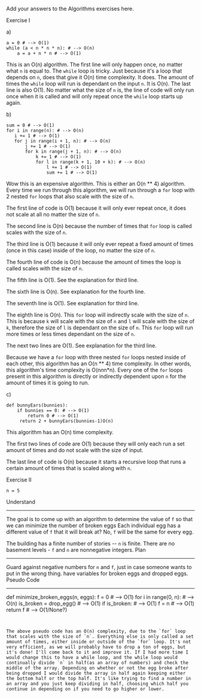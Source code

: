 Add your answers to the Algorithms exercises here.


 Exercise I

a)
```
a = 0 # --> O(1)
while (a < n * n * n): # --> O(n)
    a = a + n * n # --> O(1)
```
This is an O(n) algorithm. The first line will only happen once, no matter what `n` is equal to. The `while` loop is tricky. Just because it's a loop that depends on `n`, does that give it O(n) time complexity. It does. The amount of times the `while` loop will run is dependant on the input `n`. It is O(n). The last line is also O(1). No matter what the size of `n` is, the line of code will only run once when it is called and will only repeat once the `while` loop starts up again.

b)

 ```
sum = 0 # --> O(1)
for i in range(n): # --> O(n)
    i += 1 # --> O(1)
    for j in range(i + 1, n): # --> O(n)
        j += 1 # --> O(1)
        for k in range(j + 1, n): # --> O(n)
            k += 1 # --> O(1)
            for l in range(k + 1, 10 + k): # --> O(n)
                l += 1 # --> O(1)
                sum += 1 # --> O(1)
```
Wow this is an expensive algorithm. This is either an O(n ** 4) algorithm. Every time we run through this algorithm, we will run through a `for` loop with 2 nested `for` loops that also scale with the size of `n`. 

The first line of code is O(1) because it will only ever repeat once, it does not scale at all no matter the size of `n`.

The second line is O(n) because the number of times that `for` loop is called scales with the size of `n`.

The third line is O(1) because it will only ever repeat a fixed amount of times (once in this case) inside of the loop, no matter the size of `n`.

The fourth line of code is O(n) because the amount of times the loop is called scales with the size of `n`.

The fifth line is O(1). See the explanation for third line.

The sixth line is O(n). See explanation for the fourth line.

The seventh line is O(1). See explanation for third line.

The eighth line is O(n). This `for` loop will indirectly scale with the size of `n`. This is because `k` will scale with the size of `n` and `l` will scale with the size of `k`, therefore the size of `l` is dependant on the size of `n`. This `for` loop will run more times or less times dependant on the size of `n`.

The next two lines are O(1). See explanation for the third line.

Because we have a `for` loop with three nested `for` loops nested inside of each other, this algorithm has an O(n ** 4) time complexity. In other words, this algorithm's time complexity is O(n*n*n*n). Every one of the `for` loops present in this algorithm is directly or indirectly dependent upon `n` for the amount of times it is going to run.

c)

```
def bunnyEars(bunnies):
    if bunnies == 0: # --> O(1)
        return 0 # --> O(1)
     return 2 + bunnyEars(bunnies-1)O(n)
```
This algorithm has an O(n) time complexity.

The first two lines of code are O(1) because they will only each run a set amount of times and do not scale with the size of input.

The last line of code is O(n) because it starts a recursive loop that runs a certain amount of times that is scaled along with `n`.

Exercise II

`n = 5`


Understand
__________


The goal is to come up with an algorithm to determine the value of `f` so that we can minimize the number of broken eggs
Each individual egg has a different value of `f` that it will break at?
No, `f` will be the same for every egg.
    
The building has a finite number of stories -- `n` is finite.
There are no basement levels - `f` and `n` are nonnegative integers.
Plan
__________
Guard against negative numbers for `n` and `f`, just in case someone wants to put in the wrong thing.
have variables for broken eggs and dropped eggs.
Pseudo Code
__________
def minimize_broken_eggs(n, eggs):
    f = 0 # --> O(1)
    for i in range(0, n): # --> O(n)
        is_broken = drop_egg() # --> O(1)
        if is_broken: # --> O(1)
            f = n # --> O(1)
            return f # --> O(1/None?)
```


The above pseudo code has an O(n) complexity, due to the `for` loop that scales with the size of `n`. Everything else is only called a set amount of times, either inside or outside of the `for` loop. It's not very efficient, as we will probably have to drop a ton of eggs, but it's done! I'll come back to it and improve it. If I had more time I would change this to have a while loop, and the while loop would continually divide `n` in half(as an array of numbers) and check the middle of the array. Depending on whether or not the egg broke after being dropped I would divide the array in half again keeping either the bottom half or the top half. It's like trying to find a number in an array and you just keep dividing in half, choosing which half you continue in depending on if you need to go higher or lower.
